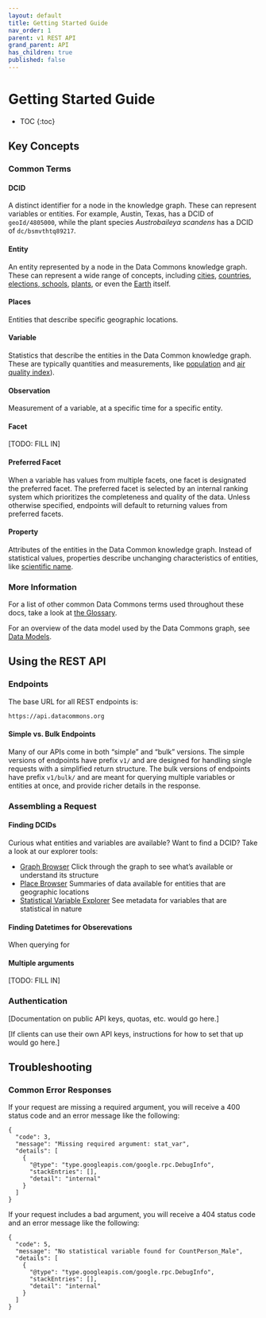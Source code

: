 ```yaml
---
layout: default
title: Getting Started Guide
nav_order: 1
parent: v1 REST API
grand_parent: API
has_children: true
published: false
---
```



# Getting Started Guide

* TOC
{:toc}

## Key Concepts


### Common Terms


#### DCID

A distinct identifier for a node in the knowledge graph. These can represent variables or entities. For example, Austin, Texas, has a DCID of `geoId/4805000`, while the plant species _Austrobaileya scandens_ has a DCID of `dc/bsmvthtq89217`.


#### Entity

An entity represented by a node in the Data Commons knowledge graph. These can represent a wide range of concepts, including [cities](https://datacommons.org/browser/City), [countries](https://datacommons.org/browser/Country), [elections](https://datacommons.org/browser/election/2016_P_US00),[ schools](https://datacommons.org/browser/nces/062961004587), [plants](https://datacommons.org/browser/dc/bsmvthtq89217), or even the [Earth](https://datacommons.org/browser/Earth) itself.


#### Places

Entities that describe specific geographic locations.


#### Variable

Statistics that describe the entities in the Data Common knowledge graph. These are typically quantities and measurements, like [population](https://datacommons.org/tools/statvar#Count_Person) and [air quality index](https://datacommons.org/tools/statvar#AirQualityIndex_AirPollutant)).


#### Observation

Measurement of a variable, at a specific time for a specific entity.


#### Facet

[TODO: FILL IN]


#### Preferred Facet

When a variable has values from multiple facets, one facet is designated the preferred facet. The preferred facet is selected by an internal ranking system which prioritizes the completeness and quality of the data. Unless otherwise specified, endpoints will default to returning values from preferred facets.


#### Property

Attributes of the entities in the Data Common knowledge graph. Instead of statistical values, properties describe unchanging characteristics of entities, like [scientific name](https://datacommons.org/browser/scientificName).


### More Information

For a list of other common Data Commons terms used throughout these docs, take a look at [the Glossary](https://docs.datacommons.org/glossary.html).

For an overview of the data model used by the Data Commons graph, see [Data Models](https://docs.datacommons.org/data_model.html).


## Using the REST API


### Endpoints

The base URL for all REST endpoints is:

```bash
https://api.datacommons.org
```

#### Simple vs. Bulk Endpoints

Many of our APIs come in both “simple” and “bulk” versions. The simple versions of endpoints have prefix `v1/` and are designed for handling single requests with a simplified return structure. The bulk versions of endpoints have prefix `v1/bulk/` and are meant for querying multiple variables or entities at once, and provide richer details in the response. 


### Assembling a Request


#### Finding DCIDs

Curious what entities and variables are available? Want to find a DCID? Take a look at our explorer tools:



* [Graph Browser](https://datacommons.org/browser/) Click through the graph to see what’s available or understand its structure
* [Place Browser](https://datacommons.org/place) Summaries of data available for entities that are geographic locations
* [Statistical Variable Explorer](https://datacommons.org/tools/statvar) See metadata for variables that are statistical in nature


#### Finding Datetimes for Obserevations

When querying for 


#### Multiple arguments

[TODO: FILL IN]


### Authentication

[Documentation on public API keys, quotas, etc. would go here.]

[If clients can use their own API keys, instructions for how to set that up would go here.]


## Troubleshooting


### Common Error Responses

If your request are missing a required argument, you will receive a 400 status code and an error message like the following:


```
{
  "code": 3,
  "message": "Missing required argument: stat_var",
  "details": [
    {
      "@type": "type.googleapis.com/google.rpc.DebugInfo",
      "stackEntries": [],
      "detail": "internal"
    }
  ]
}
```


If your request includes a bad argument, you will receive a 404 status code and an error message like the following:


```
{
  "code": 5,
  "message": "No statistical variable found for CountPerson_Male",
  "details": [
    {
      "@type": "type.googleapis.com/google.rpc.DebugInfo",
      "stackEntries": [],
      "detail": "internal"
    }
  ]
}
```
